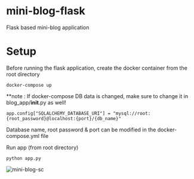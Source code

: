 # mini-blog-flask
Flask based mini-blog application

# Setup

Before running the flask application, create the docker container from the root directory
```
docker-compose up
```
**note : If docker-compose DB data is changed, make sure to change it in blog_app/__init__.py as well!
```
app.config["SQLALCHEMY_DATABASE_URI"] = "mysql://root:{root_password}@localhost:{port}/{db_name}"
```

Database name, root password & port can be modified in the docker-compose.yml file

Run app (from root directory)

```
python app.py
```

![mini-blog-sc](https://user-images.githubusercontent.com/42161058/159187226-474d608a-e19f-480d-aa8a-4819e304b0cb.png)

